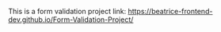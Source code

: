 This is a form validation project
link: https://beatrice-frontend-dev.github.io/Form-Validation-Project/
